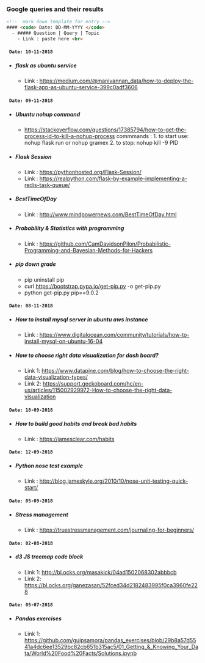 ### Google queries and their results
```html
<!--  mark down template for entry -->
#### <code> Date: DD-MM-YYYY </code>
  - ##### Question | Query | Topic
    - Link : paste here <br>
```
#### <code> Date: 10-11-2018 </code>
  - ##### flask as ubuntu service
    - Link : https://medium.com/@manivannan_data/how-to-deploy-the-flask-app-as-ubuntu-service-399c0adf3606
#### <code> Date: 09-11-2018 </code>
  - ##### Ubuntu nohup command
    - https://stackoverflow.com/questions/17385794/how-to-get-the-process-id-to-kill-a-nohup-process
      commmands : 1. to start use: nohup flask run or nohup gramex
                  2. to stop: nohup kill -9 PID
  - ##### Flask Session
    - Link : https://pythonhosted.org/Flask-Session/
    - Link : https://realpython.com/flask-by-example-implementing-a-redis-task-queue/
  - ##### BestTimeOfDay
    - Link : http://www.mindpowernews.com/BestTimeOfDay.html
  - ##### Probability & Statistics with programming
    - Link : https://github.com/CamDavidsonPilon/Probabilistic-Programming-and-Bayesian-Methods-for-Hackers
  - ##### pip down grade
    - pip uninstall pip
    - curl https://bootstrap.pypa.io/get-pip.py -o get-pip.py
    - python get-pip.py pip==9.0.2

#### <code> Date: 08-11-2018 </code>
  - ##### How to install mysql server in ubuntu aws instance
    - Link : https://www.digitalocean.com/community/tutorials/how-to-install-mysql-on-ubuntu-16-04

  - ##### How to choose right data visualization for dash board? 
    - Link 1: https://www.datapine.com/blog/how-to-choose-the-right-data-visualization-types/ <br>
    - Link 2: https://support.geckoboard.com/hc/en-us/articles/115002929972-How-to-choose-the-right-data-visualization

#### <code> Date: 18-09-2018 </code> 
  - ##### How to build good habits and break bad habits
    - Link : https://jamesclear.com/habits

#### <code> Date: 12-09-2018 </code> 
  * ##### Python nose test example
    * Link : http://blog.jameskyle.org/2010/10/nose-unit-testing-quick-start/

#### <code> Date: 05-09-2018 </code> 
  * ##### Stress management
    * Link : https://truestressmanagement.com/journaling-for-beginners/

#### <code> Date: 02-08-2018 </code>
  - ##### d3 JS treemap code block
    - Link 1: http://bl.ocks.org/masakick/04ad1502068302abbbcb <br>
    - Link 2: https://bl.ocks.org/ganezasan/52fced34d2182483995f0ca3960fe228

#### <code> Date: 05-07-2018 </code>
  - ##### Pandas exercises
    - Link 1: https://github.com/guipsamora/pandas_exercises/blob/29b8a57d5541a4dc6ee13529bc82cb651b315ac5/01_Getting_&_Knowing_Your_Data/World%20Food%20Facts/Solutions.ipynb <br>
 
    
    
